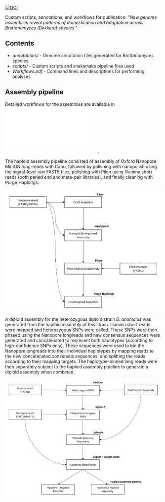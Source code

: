 

[![DOI](https://zenodo.org/badge/227036578.svg)](https://zenodo.org/badge/latestdoi/227036578)


Custom scripts, annotations, and workflows for publication: _"New genome assemblies reveal patterns of domestication and adaptation across Brettanomyces (Dekkera) species."_

## Contents
- _annotations/_ - Genome annotation files generated for _Brettanomyces_ species
- _scripts/_ - Custom scripts and snakemake pipeline files used
- _Workflows.pdf_ - Command lines and descriptions for performing analyses

## Assembly pipeline

Detailed workflows for the assemblies are available in ![Workflows.pdf](Workflows.pdf).

The haploid assembly pipeline consisted of assembly of Oxford Nanopore MinION long-reads with Canu, followed by polishing with nanopolish using the signal-level raw FAST5 files, polishing with Pilon using Illumina short reads (both paried end and mate-pair libraries), and finally cleaning with Purge Haploitgs.

![Haploid assembly](hapFlowChart.png)

A diploid assembly for the heterozygous diploid strain _B. anomalus_ was generated from the haploid assembly of this strain. Illumina short reads were mapped and heterozygous SNPs were called. These SNPs were then phased using the Nanopore longreads and new consensus sequences were generated and concatenated to represent both haplotypes (according to high-confidence SNPs only). These sequences were used to bin the Nanopore longreads into their individual haplotypes by mapping reads to the new concatenated consensus sequences, and splitting the reads according to their mapping targets. The haplotype-binned long reads were then separately subject to the haploid assembly pipeline to generate a diploid assembly when combined.

![Diploid assembly](dipFlowChart.png)

